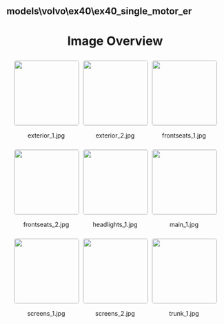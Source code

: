 ## models\volvo\ex40\ex40_single_motor_er


<style>
    .image-gallery {
        display: flex;
        flex-wrap: wrap;
        gap: 10px;
        justify-content: center;
        padding: 10px;
    }
    .image-gallery img {
        width: 150px;
        height: auto;
        border: 1px solid #ddd;
        border-radius: 5px;
    }
    .image-gallery div {
        flex: 1 1 calc(33.333% - 20px); /* Three images per row on large screens */
        max-width: 150px;
        text-align: center;
    }
    @media (max-width: 768px) {
        .image-gallery div {
            flex: 1 1 calc(50% - 20px); /* Two images per row on medium screens */
        }
    }
    @media (max-width: 480px) {
        .image-gallery div {
            flex: 1 1 100%; /* One image per row on small screens */
        }
    }
</style>
<h1 style ="text-align: center;"> Image Overview </h1> <div class="image-gallery">
<div>
<img src="https://media.evkx.net/multimedia/models/volvo/ex40/ex40_single_motor_er/exterior_1_st.jpg">
<p>exterior_1.jpg</p>
</div>
<div>
<img src="https://media.evkx.net/multimedia/models/volvo/ex40/ex40_single_motor_er/exterior_2_st.jpg">
<p>exterior_2.jpg</p>
</div>
<div>
<img src="https://media.evkx.net/multimedia/models/volvo/ex40/ex40_single_motor_er/frontseats_1_st.jpg">
<p>frontseats_1.jpg</p>
</div>
<div>
<img src="https://media.evkx.net/multimedia/models/volvo/ex40/ex40_single_motor_er/frontseats_2_st.jpg">
<p>frontseats_2.jpg</p>
</div>
<div>
<img src="https://media.evkx.net/multimedia/models/volvo/ex40/ex40_single_motor_er/headlights_1_st.jpg">
<p>headlights_1.jpg</p>
</div>
<div>
<img src="https://media.evkx.net/multimedia/models/volvo/ex40/ex40_single_motor_er/main_1_st.jpg">
<p>main_1.jpg</p>
</div>
<div>
<img src="https://media.evkx.net/multimedia/models/volvo/ex40/ex40_single_motor_er/screens_1_st.jpg">
<p>screens_1.jpg</p>
</div>
<div>
<img src="https://media.evkx.net/multimedia/models/volvo/ex40/ex40_single_motor_er/screens_2_st.jpg">
<p>screens_2.jpg</p>
</div>
<div>
<img src="https://media.evkx.net/multimedia/models/volvo/ex40/ex40_single_motor_er/trunk_1_st.jpg">
<p>trunk_1.jpg</p>
</div>
</div>
